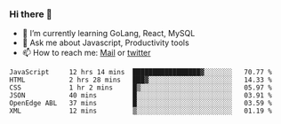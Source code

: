 ### Hi there 👋

- 🌱 I’m currently learning GoLang, React, MySQL
- 💬 Ask me about Javascript, Productivity tools 
- 📫 How to reach me: [Mail](mailto:kvaishak47@gmail.com) or [twitter](https://twitter.com/kvaish4k)

<!--START_SECTION:waka-->

```text
JavaScript     12 hrs 14 mins  █████████████████▓░░░░░░░   70.77 %
HTML           2 hrs 28 mins   ███▓░░░░░░░░░░░░░░░░░░░░░   14.33 %
CSS            1 hr 2 mins     █▒░░░░░░░░░░░░░░░░░░░░░░░   05.97 %
JSON           40 mins         █░░░░░░░░░░░░░░░░░░░░░░░░   03.91 %
OpenEdge ABL   37 mins         █░░░░░░░░░░░░░░░░░░░░░░░░   03.59 %
XML            12 mins         ▒░░░░░░░░░░░░░░░░░░░░░░░░   01.19 %
```

<!--END_SECTION:waka-->
